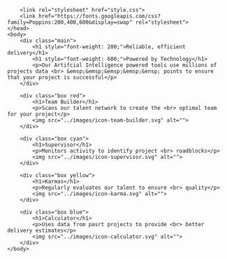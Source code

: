 <!DOCTYPE html>
<html>
    <head>

        <link rel="stylesheet" href="style.css">
        <link href="https://fonts.googleapis.com/css?family=Poppins:200,400,600&display=swap" rel="stylesheet">
    </head>
    <body>
        <div class="main">
            <h1 style="font-weight: 200;">Reliable, efficient delivery</h1>
            <h1 style="font-weight: 600;">Powered by Technology</h1>
            <p>Our Artifcial Intelligence powered tools use millions of projects data <br> &emsp;&emsp;&emsp;&emsp;&ensp; points to ensure that your project is successful</p>
        </div>

        <div class="box red">
            <h1>Team Builder</h1>
            <p>Scans our talent network to create the <br> optimal team for your project</p>
            <img src="../images/icon-team-builder.svg" alt="">
        </div>

        <div class="box cyan">
            <h1>Supervisor</h1>
            <p>Monitors activity to identify project <br> roadblocks</p>
            <img src="../images/icon-supervisor.svg" alt="">
        </div>

        <div class="box yellow">
            <h1>Karmas</h1>
            <p>Regularly evaluates our talent to ensure <br> quality</p>
            <img src="../images/icon-karma.svg" alt="">
        </div>

        <div class="box blue">
            <h1>Calculator</h1>
            <p>Uses data from pasrt projects to provide <br> better delivery estimates</p>
            <img src="../images/icon-calculator.svg" alt="">
        </div>
    </body>
</html>
